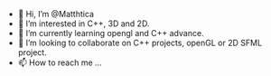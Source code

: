 - 👋 Hi, I’m @Matthtica
- 👀 I’m interested in C++, 3D and 2D.
- 🌱 I’m currently learning opengl and C++ advance.
- 💞️ I’m looking to collaborate on C++ projects, openGL or 2D SFML project.
- 📫 How to reach me ...

<!---
Matthtica/Matthtica is a ✨ special ✨ repository because its `README.md` (this file) appears on your GitHub profile.
You can click the Preview link to take a look at your changes.
--->
